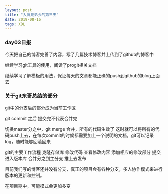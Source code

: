 ```yaml
---
layout: post
title: "入坑兄弟会的第三天"
date: 2019-08-16 
tags: XDL  
---
```



### day03日报

今天把自己的博客完善了内容，写了几篇技术博客并上传到了github的博客中

继续学习git工具的使用，阅读了progit相关文档

继续学习了解模板的用法，保证每天的文章都能正确的push到github的blog上面去

### 关于git东哥总结的部分

git中的分支后的部分成为当前工作区

git commit 之后 提交完不代表合并完

切换master分之中，git merge 合并，所有的代码生效了
这时就可以将所有的代码push上去，在每次commit的时候都需要加上一个说明的文档，git可以记录log，随时能够回滚回来

git的主要工作流程
    克隆存储库
    修改代码
    查看修改内容
    添加相应的修改部分
    提交进入版本库
    合并分之到主分支
    推上去发布

目前我们写的博客还并没有分支，真正的项目会有各种分支，多人协作模式来进行版本的更新和控制。

在项目期中，可能模式会更加多变




 



